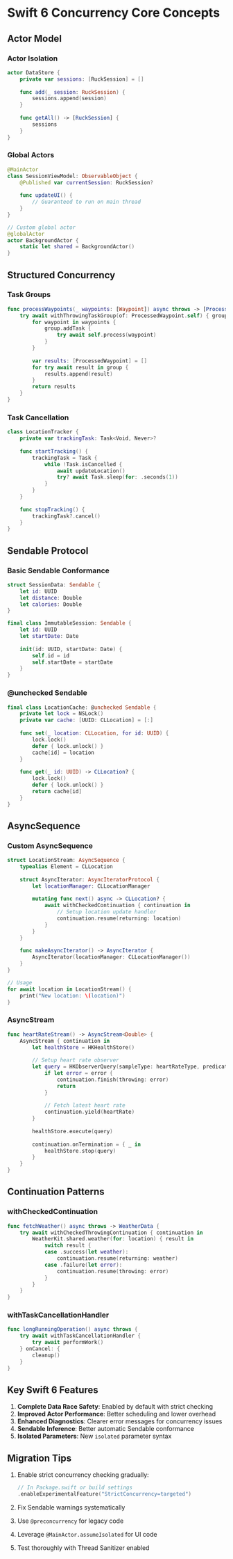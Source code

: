 # Swift 6 Concurrency Core Concepts

## Actor Model

### Actor Isolation
```swift
actor DataStore {
    private var sessions: [RuckSession] = []
    
    func add(_ session: RuckSession) {
        sessions.append(session)
    }
    
    func getAll() -> [RuckSession] {
        sessions
    }
}
```

### Global Actors
```swift
@MainActor
class SessionViewModel: ObservableObject {
    @Published var currentSession: RuckSession?
    
    func updateUI() {
        // Guaranteed to run on main thread
    }
}

// Custom global actor
@globalActor
actor BackgroundActor {
    static let shared = BackgroundActor()
}
```

## Structured Concurrency

### Task Groups
```swift
func processWaypoints(_ waypoints: [Waypoint]) async throws -> [ProcessedWaypoint] {
    try await withThrowingTaskGroup(of: ProcessedWaypoint.self) { group in
        for waypoint in waypoints {
            group.addTask {
                try await self.process(waypoint)
            }
        }
        
        var results: [ProcessedWaypoint] = []
        for try await result in group {
            results.append(result)
        }
        return results
    }
}
```

### Task Cancellation
```swift
class LocationTracker {
    private var trackingTask: Task<Void, Never>?
    
    func startTracking() {
        trackingTask = Task {
            while !Task.isCancelled {
                await updateLocation()
                try? await Task.sleep(for: .seconds(1))
            }
        }
    }
    
    func stopTracking() {
        trackingTask?.cancel()
    }
}
```

## Sendable Protocol

### Basic Sendable Conformance
```swift
struct SessionData: Sendable {
    let id: UUID
    let distance: Double
    let calories: Double
}

final class ImmutableSession: Sendable {
    let id: UUID
    let startDate: Date
    
    init(id: UUID, startDate: Date) {
        self.id = id
        self.startDate = startDate
    }
}
```

### @unchecked Sendable
```swift
final class LocationCache: @unchecked Sendable {
    private let lock = NSLock()
    private var cache: [UUID: CLLocation] = [:]
    
    func set(_ location: CLLocation, for id: UUID) {
        lock.lock()
        defer { lock.unlock() }
        cache[id] = location
    }
    
    func get(_ id: UUID) -> CLLocation? {
        lock.lock()
        defer { lock.unlock() }
        return cache[id]
    }
}
```

## AsyncSequence

### Custom AsyncSequence
```swift
struct LocationStream: AsyncSequence {
    typealias Element = CLLocation
    
    struct AsyncIterator: AsyncIteratorProtocol {
        let locationManager: CLLocationManager
        
        mutating func next() async -> CLLocation? {
            await withCheckedContinuation { continuation in
                // Setup location update handler
                continuation.resume(returning: location)
            }
        }
    }
    
    func makeAsyncIterator() -> AsyncIterator {
        AsyncIterator(locationManager: CLLocationManager())
    }
}

// Usage
for await location in LocationStream() {
    print("New location: \(location)")
}
```

### AsyncStream
```swift
func heartRateStream() -> AsyncStream<Double> {
    AsyncStream { continuation in
        let healthStore = HKHealthStore()
        
        // Setup heart rate observer
        let query = HKObserverQuery(sampleType: heartRateType, predicate: nil) { _, _, error in
            if let error = error {
                continuation.finish(throwing: error)
                return
            }
            
            // Fetch latest heart rate
            continuation.yield(heartRate)
        }
        
        healthStore.execute(query)
        
        continuation.onTermination = { _ in
            healthStore.stop(query)
        }
    }
}
```

## Continuation Patterns

### withCheckedContinuation
```swift
func fetchWeather() async throws -> WeatherData {
    try await withCheckedThrowingContinuation { continuation in
        WeatherKit.shared.weather(for: location) { result in
            switch result {
            case .success(let weather):
                continuation.resume(returning: weather)
            case .failure(let error):
                continuation.resume(throwing: error)
            }
        }
    }
}
```

### withTaskCancellationHandler
```swift
func longRunningOperation() async throws {
    try await withTaskCancellationHandler {
        try await performWork()
    } onCancel: {
        cleanup()
    }
}
```

## Key Swift 6 Features

1. **Complete Data Race Safety**: Enabled by default with strict checking
2. **Improved Actor Performance**: Better scheduling and lower overhead
3. **Enhanced Diagnostics**: Clearer error messages for concurrency issues
4. **Sendable Inference**: Better automatic Sendable conformance
5. **Isolated Parameters**: New `isolated` parameter syntax

## Migration Tips

1. Enable strict concurrency checking gradually:
   ```swift
   // In Package.swift or build settings
   .enableExperimentalFeature("StrictConcurrency=targeted")
   ```

2. Fix Sendable warnings systematically
3. Use `@preconcurrency` for legacy code
4. Leverage `@MainActor.assumeIsolated` for UI code
5. Test thoroughly with Thread Sanitizer enabled